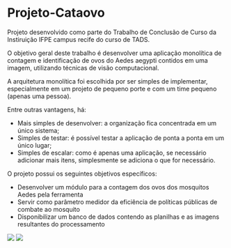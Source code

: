 # Projeto-Cataovo

<p>Projeto desenvolvido como parte do Trabalho de Conclusão de Curso da Instiruição IFPE campus recife do curso de TADS.</p>

<p>O objetivo geral deste trabalho é desenvolver uma aplicação monolítica de contagem e identificação de ovos do Aedes aegypti contidos em uma imagem, utilizando técnicas
de visão computacional.</p>

<p>A arquitetura monolítica foi escolhida por ser simples de implementar, especialmente em um projeto de pequeno porte e com um time pequeno (apenas uma pessoa).</p>
<p>Entre outras vantagens, há:
<ul>
<li>Mais simples de desenvolver: a organização fica concentrada em um único sistema;</li>
<li>Simples de testar: é possível testar a aplicação de ponta a ponta em um único lugar;</li>
<li>Simples de escalar: como é apenas uma aplicação, se necessário adicionar mais itens, simplesmente se adiciona o que for necessário.</li>
</ul>
</p>

<p>O projeto possui os seguintes objetivos específicos:</p>
<ul>
<li>Desenvolver um módulo para a contagem dos ovos dos mosquitos Aedes pela ferramenta</li>
<li>Servir como parâmetro medidor da eficiência de políticas públicas de combate ao mosquito</li>
<li>Disponibilizar um banco de dados contendo as planilhas e as imagens resultantes do processamento</li>
</ul>
<img src="https://user-images.githubusercontent.com/33333728/210036805-0be7ecef-03b6-4d52-8dd1-aeaacbd6c546.png" />
<img src="https://user-images.githubusercontent.com/33333728/210036813-9589cbd2-1d99-4020-bbac-e95a1add975f.png" />
